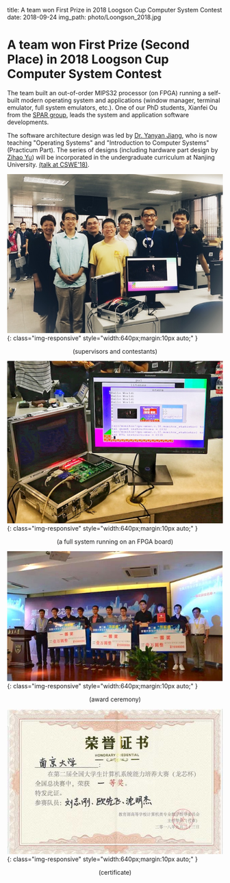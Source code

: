title: A team won First Prize in 2018 Loogson Cup Computer System Contest
date: 2018-09-24
img_path: photo/Loongson_2018.jpg


# A team won First Prize (Second Place) in 2018 Loogson Cup Computer System Contest

The team built an out-of-order MIPS32 processor (on FPGA) running a self-built modern operating system and applications (window manager, terminal emulator, full system emulators, etc.). One of our PhD students, Xianfei Ou from the [SPAR group](/spar/), leads the system and application software developments. 

The software architecture design was led by [Dr. Yanyan Jiang](http://moon.nju.edu.cn/~jyy), who is now teaching "Operating Systems" and "Introduction to Computer Systems" (Practicum Part). The series of designs (including hardware part design by [Zihao Yu](https://sashimi-yzh.github.io)) will be incorporated in the undergraduate curriculum at Nanjing University.
[(talk at CSWE'18)](/~jyy/teach/am-talk.pdf). 

![](/static/photo/Loongson_2018_1.jpg){: class="img-responsive" style="width:640px;margin:10px auto;" }

<center>(supervisors and contestants)</center>

![](/static/photo/Loongson_2018_2.jpg){: class="img-responsive" style="width:640px;margin:10px auto;" }

<center>(a full system running on an FPGA board)</center>

![](/static/photo/Loongson_2018_4.jpg){: class="img-responsive" style="width:640px;margin:10px auto;" }

<center>(award ceremony)</center>

![](/static/photo/Loongson_2018_3.jpg){: class="img-responsive" style="width:640px;margin:10px auto;" }

<center>(certificate)</center>
